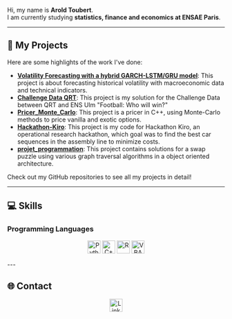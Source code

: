 Hi, my name is **Arold Toubert**.  
I am currently studying **statistics, finance and economics at ENSAE Paris**.  

---

## 🚀 My Projects

Here are some highlights of the work I've done:

- [**Volatility Forecasting with a hybrid GARCH-LSTM/GRU model**](https://github.com/atbrt/Volatility_Prediction): This project is about forecasting historical volatility with macroeconomic data and technical indicators.
- [**Challenge Data QRT**](https://github.com/atbrt/qrt_challenge): This project is my solution for the Challenge Data between QRT and ENS Ulm "Football: Who will win?"
- [**Pricer_Monte_Carlo**](https://github.com/atbrt/Pricer_Monte_Carlo): This project is a pricer in C++, using Monte-Carlo methods to price vanilla and exotic options.
- [**Hackathon-Kiro**](https://github.com/atbrt/Hackathon-Kiro): This project is my code for Hackathon Kiro, an operational research hackathon, which goal was to find the best car sequences in the assembly line to minimize costs.
- [**projet_programmation**](https://github.com/atbrt/projet_programmation): This project contains solutions for a swap puzzle using various graph traversal algorithms in a object oriented architecture.

Check out my GitHub repositories to see all my projects in detail!

---

## 💻 Skills

### Programming Languages
<p align="center">
  <img src="https://img.shields.io/badge/Python-blue?logo=python&logoColor=white" alt="Python" height="30">
  <img src="https://img.shields.io/badge/C%2B%2B-blue?logo=cplusplus&logoColor=white" alt="C++" height="30">
  <img src="https://img.shields.io/badge/R-blue?logo=R&logoColor=white" alt="R" height="30">
  <img src="https://img.shields.io/badge/VBA-green?logo=microsoft&logoColor=white" alt="VBA" height="30">
</p>
---

## 🌐 Contact

<p align="center">
  <a href="https://www.linkedin.com/in/arold-toubert-658a71293/" target="_blank">
    <img src="https://img.shields.io/badge/LinkedIn-blue?logo=linkedin&logoColor=white" alt="LinkedIn" height="30">
  </a>
</p>
